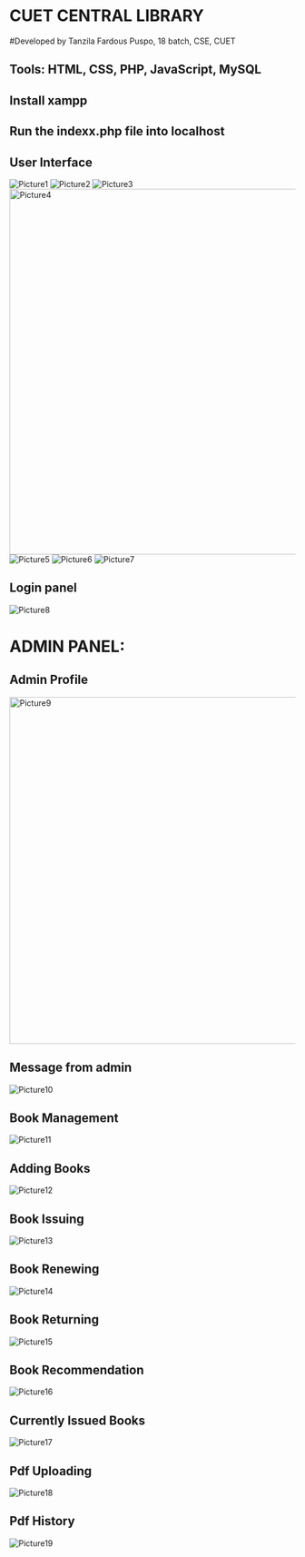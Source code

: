 # CUET CENTRAL LIBRARY 
#Developed by Tanzila Fardous Puspo, 18 batch, CSE, CUET
## Tools: HTML, CSS, PHP, JavaScript, MySQL

## Install xampp

## Run the indexx.php file into localhost

## User Interface
![Picture1](https://github.com/TanzilaFardousPuspo/CUET_CENTRAL_LIBRARY/assets/150069606/3fa85d31-0ead-45ec-8669-54456d36a18a)
![Picture2](https://github.com/TanzilaFardousPuspo/CUET_CENTRAL_LIBRARY/assets/150069606/48f66a39-cb55-4dcf-b164-6be152c36d00)
![Picture3](https://github.com/TanzilaFardousPuspo/CUET_CENTRAL_LIBRARY/assets/150069606/51df66d4-7263-4430-91d2-dc5dec9286c7)
<img width="644" alt="Picture4" src="https://github.com/TanzilaFardousPuspo/CUET_CENTRAL_LIBRARY/assets/150069606/d98e4816-c3ea-48c1-829f-4f79dd09881c">
![Picture5](https://github.com/TanzilaFardousPuspo/CUET_CENTRAL_LIBRARY/assets/150069606/3f7624b3-1962-4fa3-9540-d7c42720406d)
![Picture6](https://github.com/TanzilaFardousPuspo/CUET_CENTRAL_LIBRARY/assets/150069606/78200f28-c79c-45e2-9422-dfbf7f3fe40b)
![Picture7](https://github.com/TanzilaFardousPuspo/CUET_CENTRAL_LIBRARY/assets/150069606/7ce64fa4-ccdf-47cf-9353-c1cb95e7bda1)

## Login panel
![Picture8](https://github.com/TanzilaFardousPuspo/CUET_CENTRAL_LIBRARY/assets/150069606/f55503d5-3b00-4cc6-8388-46c1d98f02cc)
# ADMIN PANEL:

## Admin Profile

<img width="611" alt="Picture9" src="https://github.com/TanzilaFardousPuspo/CUET_CENTRAL_LIBRARY/assets/150069606/45aca1b6-19c6-428f-bc71-0076f2cd6509">

## Message from admin

![Picture10](https://github.com/TanzilaFardousPuspo/CUET_CENTRAL_LIBRARY/assets/150069606/eff5cf79-8d89-4eaf-9152-cfba87853693)
## Book Management
![Picture11](https://github.com/TanzilaFardousPuspo/CUET_CENTRAL_LIBRARY/assets/150069606/f5fe5858-dc45-42d3-8cdd-6cb6a2f7e2fd)
## Adding Books
![Picture12](https://github.com/TanzilaFardousPuspo/CUET_CENTRAL_LIBRARY/assets/150069606/435c9c20-9c48-484a-a4b1-576e1879dc2e)
## Book Issuing
![Picture13](https://github.com/TanzilaFardousPuspo/CUET_CENTRAL_LIBRARY/assets/150069606/8e4a9ca9-55f6-45c9-8c79-80ae26c076cb)
## Book Renewing
![Picture14](https://github.com/TanzilaFardousPuspo/CUET_CENTRAL_LIBRARY/assets/150069606/93391f9f-5421-48f2-af9f-ee5007d13dd2)
## Book Returning
![Picture15](https://github.com/TanzilaFardousPuspo/CUET_CENTRAL_LIBRARY/assets/150069606/990c1349-08f3-4375-b43c-642d4468bb2b)
## Book Recommendation
![Picture16](https://github.com/TanzilaFardousPuspo/CUET_CENTRAL_LIBRARY/assets/150069606/ca968ef8-e8c5-428b-a34b-e94565b116f1)
## Currently Issued Books 
![Picture17](https://github.com/TanzilaFardousPuspo/CUET_CENTRAL_LIBRARY/assets/150069606/9c1d3a03-2cd8-49a7-a05c-88cf6590a08c)
## Pdf Uploading
![Picture18](https://github.com/TanzilaFardousPuspo/CUET_CENTRAL_LIBRARY/assets/150069606/4848f1b4-7393-413e-a204-11c0e2dfb440)
## Pdf History
![Picture19](https://github.com/TanzilaFardousPuspo/CUET_CENTRAL_LIBRARY/assets/150069606/d17fbb77-7274-4d6d-82f7-c1ac38b6cf42)
